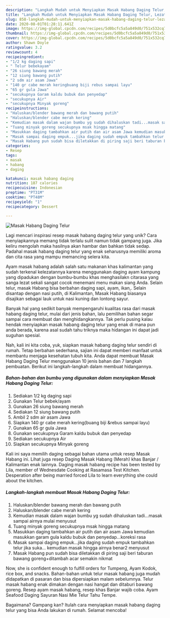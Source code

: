 ```yaml
---
description: "Langkah Mudah untuk Menyiapkan Masak Habang Daging Telur, Lezat Sekali"
title: "Langkah Mudah untuk Menyiapkan Masak Habang Daging Telur, Lezat Sekali"
slug: 858-langkah-mudah-untuk-menyiapkan-masak-habang-daging-telur-lezat-sekali
date: 2020-08-01T01:28:11.641Z
image: https://img-global.cpcdn.com/recipes/5d0bcfc5a5a849d0/751x532cq70/masak-habang-daging-telur-foto-resep-utama.jpg
thumbnail: https://img-global.cpcdn.com/recipes/5d0bcfc5a5a849d0/751x532cq70/masak-habang-daging-telur-foto-resep-utama.jpg
cover: https://img-global.cpcdn.com/recipes/5d0bcfc5a5a849d0/751x532cq70/masak-habang-daging-telur-foto-resep-utama.jpg
author: Shawn Doyle
ratingvalue: 3.2
reviewcount: 4
recipeingredient:
- "1/2 kg daging sapi"
- " Telur bebekayam"
- "26 siung bawang merah"
- "12 siung bawang putih"
- "2 sdm air asam Jawa"
- "140 gr cabe merah keringbuang biji rebus sampai layu"
- "65 gr gula Jawa"
- "secukupnya Garam kaldu bubuk dan penyedap"
- "secukupnya Air"
- "secukupnya Minyak goreng"
recipeinstructions:
- "Haluskan/blender bawang merah dan bawang putih"
- "Haluskan/blender cabe merah kering"
- "Kemudian masak dalam wajan bumbu yg sudah dihaluskan tadi...masak sampai airnya mulai menyusut"
- "Tuang minyak goreng secukupnya msak hingga matang"
- "Masukkan daging tambahkan air putih dan air asam Jawa kemudian masukkan garam gula kaldu bubuk dan penyedap...koreksi rasa"
- "Masak sampai daging empuk...jika daging sudah empuk tambahkan telur jika suka... kemudian masak hingga airnya benar2 menyusut"
- "Masak Habang pun sudah bisa diletakkan di piring saji beri taburan bawang goreng+ditambah acar semakin nikmat"
categories:
- Resep
tags:
- masak
- habang
- daging

katakunci: masak habang daging 
nutrition: 187 calories
recipecuisine: Indonesian
preptime: "PT31M"
cooktime: "PT48M"
recipeyield: "1"
recipecategory: Dessert

---
```



![Masak Habang Daging Telur](https://img-global.cpcdn.com/recipes/5d0bcfc5a5a849d0/751x532cq70/masak-habang-daging-telur-foto-resep-utama.jpg)

Lagi mencari inspirasi resep masak habang daging telur yang unik? Cara menyiapkannya memang tidak terlalu sulit namun tidak gampang juga. Jika keliru mengolah maka hasilnya akan hambar dan bahkan tidak sedap. Padahal masak habang daging telur yang enak seharusnya memiliki aroma dan cita rasa yang mampu memancing selera kita.

Ayam masak habang adalah salah satu makanan khas kalimantan yang sudah terkenal kelezatannya karena menggunakan daging ayam kampung yang dipadukan dengan bumbu-bumbu khas menghasilakn citarasa yang sanga lezat sekali sangat cocok menemani menu makan siang Anda. Selain telur, masak Habang bisa berbahan daging sapi, ayam, ikan,. Selain disantap dengan nasi putih, di Kalimantan, Masak Habang biasanya disajikan sebagai lauk untuk nasi kuning dan lontong sayur.

Banyak hal yang sedikit banyak mempengaruhi kualitas rasa dari masak habang daging telur, mulai dari jenis bahan, lalu pemilihan bahan segar sampai cara membuat dan menghidangkannya. Tak perlu pusing kalau hendak menyiapkan masak habang daging telur yang enak di mana pun anda berada, karena asal sudah tahu triknya maka hidangan ini dapat jadi suguhan spesial.


Nah, kali ini kita coba, yuk, siapkan masak habang daging telur sendiri di rumah. Tetap berbahan sederhana, sajian ini dapat memberi manfaat untuk membantu menjaga kesehatan tubuh kita. Anda dapat membuat Masak Habang Daging Telur menggunakan 10 jenis bahan dan 7 langkah pembuatan. Berikut ini langkah-langkah dalam membuat hidangannya.

<!--inarticleads1-->

##### Bahan-bahan dan bumbu yang digunakan dalam menyiapkan Masak Habang Daging Telur:

1. Sediakan 1/2 kg daging sapi
1. Gunakan  Telur bebek/ayam
1. Gunakan 26 siung bawang merah
1. Sediakan 12 siung bawang putih
1. Ambil 2 sdm air asam Jawa
1. Siapkan 140 gr cabe merah kering(buang biji &amp;rebus sampai layu)
1. Gunakan 65 gr gula Jawa
1. Gunakan secukupnya Garam kaldu bubuk dan penyedap
1. Sediakan secukupnya Air
1. Siapkan secukupnya Minyak goreng


Kali ini saya memilih daging sebagai bahan utama untuk resep Masak Habang ini. Lihat juga resep Daging Masak Habang (Merah) khas Banjar / Kalimantan enak lainnya. Daging masak habang recipe has been tested by Lila, member of Wednesdate Cooking at Rasamasa Test Kitchen. Desperation after being married forced Lila to learn everything she could about the kitchen. 

<!--inarticleads2-->

##### Langkah-langkah membuat Masak Habang Daging Telur:

1. Haluskan/blender bawang merah dan bawang putih
1. Haluskan/blender cabe merah kering
1. Kemudian masak dalam wajan bumbu yg sudah dihaluskan tadi...masak sampai airnya mulai menyusut
1. Tuang minyak goreng secukupnya msak hingga matang
1. Masukkan daging tambahkan air putih dan air asam Jawa kemudian masukkan garam gula kaldu bubuk dan penyedap...koreksi rasa
1. Masak sampai daging empuk...jika daging sudah empuk tambahkan telur jika suka... kemudian masak hingga airnya benar2 menyusut
1. Masak Habang pun sudah bisa diletakkan di piring saji beri taburan bawang goreng+ditambah acar semakin nikmat


Now, she is confident enough to fulfill orders for Tumpeng, Ayam Kodok, rice box, and snacks. Bahan-bahan untuk telur masak habang juga mudah didapatkan di pasaran dan bisa dipersiapkan malam sebelumnya. Telur masak habang enak dimakan dengan nasi hangat dan ditaburi bawang goreng. Resep ayam masak habang, resep khas Banjar wajib coba. Ayam Seafood Daging Sayuran Nasi Mie Telur Tahu Tempe. 

Bagaimana? Gampang kan? Itulah cara menyiapkan masak habang daging telur yang bisa Anda lakukan di rumah. Selamat mencoba!

